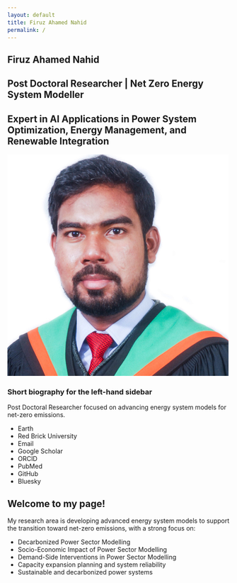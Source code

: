 ```yaml
---
layout: default
title: Firuz Ahamed Nahid
permalink: /
---
```


## Firuz Ahamed Nahid

## Post Doctoral Researcher | Net Zero Energy System Modeller
## Expert in AI Applications in Power System Optimization, Energy Management, and Renewable Integration

<div class="sidebar">
  <img src="/image/Untitled design.png" alt="Profile Picture" class="profile-img">
  <h3>Short biography for the left-hand sidebar</h3>
  <p>Post Doctoral Researcher focused on advancing energy system models for net-zero emissions.</p>
  <ul class="sidebar-links">
    <li><i class="fas fa-globe"></i> Earth</li>
    <li><i class="fas fa-university"></i> Red Brick University</li>
    <li><i class="fas fa-envelope"></i> Email</li>
    <li><i class="fab fa-google"></i> Google Scholar</li>
    <li><i class="fab fa-orcid"></i> ORCID</li>
    <li><i class="fas fa-book-medical"></i> PubMed</li>
    <li><i class="fab fa-github"></i> GitHub</li>
    <li><i class="fab fa-bluesky"></i> Bluesky</li>
  </ul>
</div>

<div class="main-content">
  <h2>Welcome to my page!</h2>
  <p>My research area is developing advanced energy system models to support the transition toward net-zero emissions, with a strong focus on:</p>
  <ul>
    <li>Decarbonized Power Sector Modelling</li>
    <li>Socio-Economic Impact of Power Sector Modelling</li>
    <li>Demand-Side Interventions in Power Sector Modelling</li>
    <li>Capacity expansion planning and system reliability</li>
    <li>Sustainable and decarbonized power systems</li>
  </ul>
</div>
